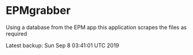 # EPMgrabber
Using a database from the EPM app this application scrapes the files as required


Latest backup: Sun Sep 8 03:41:01 UTC 2019
